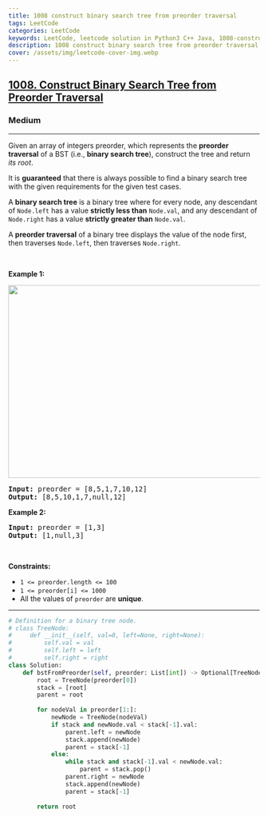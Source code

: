 ```yaml
---
title: 1008 construct binary search tree from preorder traversal
tags: LeetCode
categories: LeetCode
keywords: LeetCode, leetcode solution in Python3 C++ Java, 1008-construct-binary-search-tree-from-preorder-traversal solution
description: 1008 construct binary search tree from preorder traversal LeetCode Solution Explained
cover: /assets/img/leetcode-cover-img.webp
---
```





<h2><a href="https://leetcode.com/problems/construct-binary-search-tree-from-preorder-traversal/">1008. Construct Binary Search Tree from Preorder Traversal</a></h2><h3>Medium</h3><hr><div><p>Given an array of integers preorder, which represents the <strong>preorder traversal</strong> of a BST (i.e., <strong>binary search tree</strong>), construct the tree and return <em>its root</em>.</p>

<p>It is <strong>guaranteed</strong> that there is always possible to find a binary search tree with the given requirements for the given test cases.</p>

<p>A <strong>binary search tree</strong> is a binary tree where for every node, any descendant of <code>Node.left</code> has a value <strong>strictly less than</strong> <code>Node.val</code>, and any descendant of <code>Node.right</code> has a value <strong>strictly greater than</strong> <code>Node.val</code>.</p>

<p>A <strong>preorder traversal</strong> of a binary tree displays the value of the node first, then traverses <code>Node.left</code>, then traverses <code>Node.right</code>.</p>

<p>&nbsp;</p>
<p><strong>Example 1:</strong></p>
<img alt="" src="https://assets.leetcode.com/uploads/2019/03/06/1266.png" style="height: 386px; width: 590px;">
<pre><strong>Input:</strong> preorder = [8,5,1,7,10,12]
<strong>Output:</strong> [8,5,10,1,7,null,12]
</pre>

<p><strong>Example 2:</strong></p>

<pre><strong>Input:</strong> preorder = [1,3]
<strong>Output:</strong> [1,null,3]
</pre>

<p>&nbsp;</p>
<p><strong>Constraints:</strong></p>

<ul>
	<li><code>1 &lt;= preorder.length &lt;= 100</code></li>
	<li><code>1 &lt;= preorder[i] &lt;= 1000</code></li>
	<li>All the values of <code>preorder</code> are <strong>unique</strong>.</li>
</ul>
</div>

---




```python
# Definition for a binary tree node.
# class TreeNode:
#     def __init__(self, val=0, left=None, right=None):
#         self.val = val
#         self.left = left
#         self.right = right
class Solution:
    def bstFromPreorder(self, preorder: List[int]) -> Optional[TreeNode]:
        root = TreeNode(preorder[0])
        stack = [root]
        parent = root
        
        for nodeVal in preorder[1:]:
            newNode = TreeNode(nodeVal)
            if stack and newNode.val < stack[-1].val:
                parent.left = newNode
                stack.append(newNode)
                parent = stack[-1]
            else:
                while stack and stack[-1].val < newNode.val:
                    parent = stack.pop()
                parent.right = newNode
                stack.append(newNode)
                parent = stack[-1]
        
        return root
```
